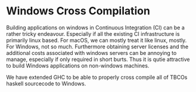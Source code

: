 # Windows Cross Compilation

 Building applications on windows in Continuous Integration (CI) can be a rather
 tricky endeavour.  Especially if all the existing CI infrastructure is primarily
 linux based.  For macOS, we can mostly treat it like linux, mostly.  For Windows,
 not so much.  Furthermore obtaining server licenses and the additional costs
 associated with windows servers can be annoying to manage, especially if only
 required in short burts.  Thus it is qutie attractive to build Windows
 applications on non-windows machines.

 We have extended GHC to be able to properly cross compile all of TBCOs haskell
 sourcecode to Windows.
